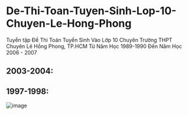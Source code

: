 # De-Thi-Toan-Tuyen-Sinh-Lop-10-Chuyen-Le-Hong-Phong
Tuyển tập Đề Thi Toán Tuyển Sinh Vào Lớp 10 Chuyên Trường THPT Chuyên Lê Hồng Phong, TP.HCM Từ Năm Học 1989-1990 Đến Năm Học 2006 - 2007

## 2003-2004:

## 1997-1998:
![image](https://user-images.githubusercontent.com/526959/224242866-b01b28f4-3792-4ab7-a812-a432e1852b57.png)



